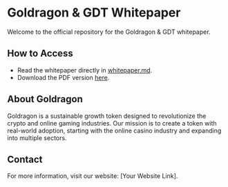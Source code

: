 # Goldragon & GDT Whitepaper

Welcome to the official repository for the Goldragon & GDT whitepaper.

## How to Access
- Read the whitepaper directly in [whitepaper.md](whitepaper.md).
- Download the PDF version [here](whitepaper.pdf).

## About Goldragon
Goldragon is a sustainable growth token designed to revolutionize the crypto and online gaming industries. Our mission is to create a token with real-world adoption, starting with the online casino industry and expanding into multiple sectors.

## Contact
For more information, visit our website: [Your Website Link].
